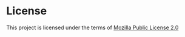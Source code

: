 # License
This project is licensed under the terms of [Mozilla Public License 2.0](https://github.com/mosip/commons/blob/master/LICENSE)
